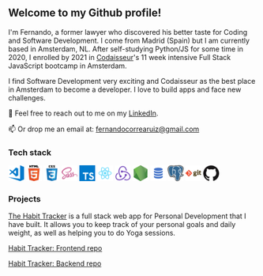 ## Welcome to my Github profile!

I'm Fernando, a former lawyer who discovered his better taste for Coding and Software Development. I come from Madrid (Spain) but I am currently based in Amsterdam, NL. After self-studying Python/JS for some time in 2020, I enrolled by 2021 in [Codaisseur](https://codaisseur.com/)'s 11 week intensive Full Stack JavaScript bootcamp in Amsterdam.

I find Software Development very exciting and Codaisseur as the best place in Amsterdam to become a developer. I love to build apps and face new challenges.

💬 Feel free to reach out to me on my [LinkedIn](https://www.linkedin.com/in/fernando-correa-1a60baa4).

📫 Or drop me an email at: fernandocorrearuiz@gmail.com

### Tech stack

<img height="32" width="32" src="https://raw.githubusercontent.com/github/explore/80688e429a7d4ef2fca1e82350fe8e3517d3494d/topics/visual-studio-code/visual-studio-code.png" /> <img height="32" width="32" src="https://raw.githubusercontent.com/github/explore/80688e429a7d4ef2fca1e82350fe8e3517d3494d/topics/html/html.png" /> <img height="32" width="32" src="https://raw.githubusercontent.com/github/explore/80688e429a7d4ef2fca1e82350fe8e3517d3494d/topics/css/css.png" /> <img height="32" width="32" src="https://raw.githubusercontent.com/github/explore/80688e429a7d4ef2fca1e82350fe8e3517d3494d/topics/sass/sass.png" /> <img height="32" width="32" src="https://raw.githubusercontent.com/github/explore/80688e429a7d4ef2fca1e82350fe8e3517d3494d/topics/typescript/typescript.png" /> <img height="32" width="32" src="https://raw.githubusercontent.com/github/explore/80688e429a7d4ef2fca1e82350fe8e3517d3494d/topics/react/react.png" /> <img height="32" width="32" src="https://raw.githubusercontent.com/github/explore/80688e429a7d4ef2fca1e82350fe8e3517d3494d/topics/redux/redux.png" /> <img height="32" width="32" src="https://raw.githubusercontent.com/github/explore/80688e429a7d4ef2fca1e82350fe8e3517d3494d/topics/nodejs/nodejs.png" /> <img height="32" width="32" src="https://raw.githubusercontent.com/github/explore/80688e429a7d4ef2fca1e82350fe8e3517d3494d/topics/sql/sql.png" /> <img height="32" width="32" src="https://raw.githubusercontent.com/github/explore/80688e429a7d4ef2fca1e82350fe8e3517d3494d/topics/postgresql/postgresql.png" /> <img height="32" width="32" src="https://raw.githubusercontent.com/github/explore/80688e429a7d4ef2fca1e82350fe8e3517d3494d/topics/git/git.png" /> <img height="32" width="32" src="https://raw.githubusercontent.com/github/explore/78df643247d429f6cc873026c0622819ad797942/topics/github/github.png" />

### Projects

[The Habit Tracker](https://the-habit-tracker.netlify.app) is a full stack web app for Personal Development that I have built. It allows you to keep track of your personal goals and daily weight, as well as helping you to do Yoga sessions.

[Habit Tracker: Frontend repo](https://github.com/fernandocorrearuiz/HabitTracker-frontend)

[Habit Tracker: Backend repo](https://github.com/fernandocorrearuiz/HabitTracker-backend)
